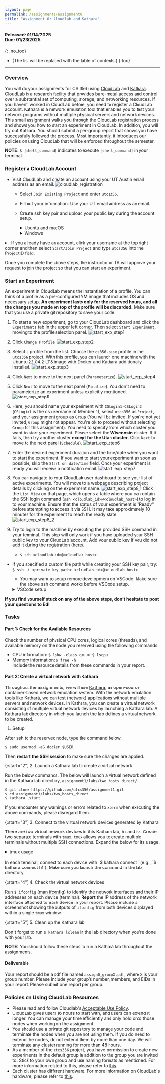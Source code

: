 ```yaml
---
layout: page
permalink: /assignments/assignment0
title: "Assignment 0: Cloudlab and Kathara"
---
```


#### **Released:** 01/14/2025 <br/> **Due:**	01/23/2025
{: .no_toc}

* (The list will be replaced with the table of contents.)
{:toc}

***

### Overview
You will do your assignments for CS 356 using  [CloudLab](http://cloudlab.us/) and [Kathara](https://www.kathara.org/). CloudLab is a research facility that provides bare-metal access and control over a substantial set of computing, storage, and networking resources. If you haven’t worked in CloudLab before, you need to register a CloudLab account. Kathara is a network emulation tool that enables you to test your network programs without multiple physical servers and network devices.
This small assignment walks you through the CloudLab registration process and shows you how to start an experiment in CloudLab. In addition, you will try out Kathara.
You should submit a per-group report that shows you have successfully followed the process.
Most importantly, it introduces our policies on using CloudLab that will be enforced throughout the semester.

**NOTE**: `$ [shell_command]` indicates to execute `[shell_command]` in your terminal.

### Register a CloudLab Account
* Visit [CloudLab](https://cloudlab.us/signup.php) and create an account using your UT Austin email address as an email.
![cloudlab_registration]({{site.baseurl}}/assets/img/assignments/assignment0/cloudlab_registration.png)
	* Select `Join Existing Project` and enter `utcs356`.
	* Fill out your information. Use your UT email address as an email.
	* Create ssh key pair and upload your public key during the account setup.
		<details>

		<summary markdown="span">Ubuntu and macOS</summary>

		1. Install OpenSSH \\
		macOS: `$ brew install openssh`\\
		Ubuntu: `$ sudo apt-get install openssh-client openssh-server`  
		2. Generate a key pair with `ssh-keygen`\\
		You can use the below example as it is or try other cryptographic algorithms you prefer (see [man ssh-keygen](https://man7.org/linux/man-pages/man1/ssh-keygen.1.html))  
		Example: `$ ssh-keygen -t rsa -b 4096`
		3. Type enter without typing any character when the prompt asks for the file path and passphrase. 
			* If you want to save your keys other than the default location, enter a file path (e.g., `~/foo/mykey`) to save your private key when the prompt asks for it. 
			* If you want additional security, type a passphrase when the prompt asks for it.
		4. The private key will be saved into the default location, `~/.ssh/id_rsa`. `~/.ssh/id_rsa` is your private key and `~/.ssh/id_rsa.pub` is your public key (upload this during the account registration).
      * If you specified a custom file path, your private and public keys will be located at the path you provided (e.g., `~/foo/mykey` for the private key and `~/foo/mykey.pub` for the public key).

		</details> 
		<details>
		<summary markdown="span">Windows</summary>
		* Check if `OpenSSH Client` is installed. (Windows 10 only)
			1. Open the Windows 10 Start menu and search for `Apps & Features`. In the `Apps & Features` heading, click `Optional Features`.
			2. Scroll down the list to see if `OpenSSH Client` is listed.  If not, click the plus sign next to `Add a feature`, select OpenSSH Client, and click `Install`.
		* Generate a ssh key pair. 
			1. Press the Windows key or open up the Start Menu. Type `cmd`.
			2. Under `Best Match`, click `Command Prompt`.
			3. In the command prompt, generate a key pair with `ssh-keygen`
			You can use the below example as it is or try other cryptographic algorithms you prefer (see [man ssh-keygen](https://man.openbsd.org/ssh-keygen.1))  
			Example: `$ ssh-keygen -t rsa -b 4096`
			4. Type enter without typing any character when the prompt asks for the file path and passphrase. If you want to save your keys other than the default location, enter a file path to save your private key. If you want additional security, type a passphrase when the prompt asks for it.			
			5. Open your file explorer.  You can now navigate to the hidden `.ssh` directory in your home folder (`C:\Users\[Username]`). You should see two new files. The identification is saved in the `id_rsa` file and the public key is labeled `id_rsa.pub`. Upload the public key during the account registration.
		* Source: [link](https://www.purdue.edu/science/scienceit/ssh-keys-windows.html)
		</details> 
* If you already have an account, click your username at the top right corner and then select `Start/Join Project` and type `utcs356` into the ProjectID field.

Once you complete the above steps, the instructor or TA will approve your request to join the project so that you can start an experiment.

### Start an Experiment
An experiment in CloudLab means the instantiation of a profile. You can think of a profile as a pre-configured VM image that includes OS and necessary setup. **An experiment lasts only for the reserved hours, and all the changes you made on top of the profile will be discarded.** Make sure that you use a private git repository to save your code.

1. To start a new experiment, go to your CloudLab dashboard and click the `Experiments` tab in the upper left corner. Then select `Start Experiment`, moving to the profile selection panel.
![start_exp_step1]({{site.baseurl}}/assets/img/assignments/assignment0/start_exp_step1.png)
2. Click `Change Profile`.
![start_exp_step2]({{site.baseurl}}/assets/img/assignments/assignment0/start_exp_step2.png)
3. Select a profile from the list. Choose the `cs356-base` profile in the `utcs356` project. With this profile, you can launch one machine with the Ubuntu 22.04.2 LTS image with Docker and Kathara additionally installed.
![start_exp_step3]({{site.baseurl}}/assets/img/assignments/assignment0/start_exp_step3.png)
4. Click `Next` to move to the next panel (`Parameterize`).
![start_exp_step4]({{site.baseurl}}/assets/img/assignments/assignment0/start_exp_step4.png)
5. Click `Next` to move to the next panel (`Finalize`). You don't need to parameterize an experiment unless explicitly mentioned.
![start_exp_step5]({{site.baseurl}}/assets/img/assignments/assignment0/start_exp_step5.png)
6. Here, you should name your experiment with `CSLogin1-CSLogin2` (`CSLogin1` is the cs username of Member 1), select `utcs356` as `Project`, and your assignment group as `Group` (You will be invited. If you're not yet invited, `Group` might not appear. You're ok to proceed without selecting `Group` for this assignment). You need to specify from which cluster you want to start your experiment. Please select the **Wisconsin** cluster. If it fails, then try another cluster **except for the Utah cluster**. Click `Next` to move to the next panel (`Schedule`).
![start_exp_step6]({{site.baseurl}}/assets/img/assignments/assignment0/start_exp_step6.png)
7. Enter the desired experiment duration and the time/date when you want to start the experiment. If you want to start your experiment as soon as possible, skip the `Start on date/time` field. Once your experiment is ready you will receive a notification email.
![start_exp_step7]({{site.baseurl}}/assets/img/assignments/assignment0/start_exp_step7.png)
8. You can navigate to your CloudLab user dashboard to see your list of active experiments. You will move to a webpage describing project details by clicking on the experiment name. 
![start_exp_step8_1]({{site.baseurl}}/assets/img/assignments/assignment0/start_exp_step8_1.png)
Click the `List View` on that page, which opens a table where you can obtain the SSH login command (`ssh <cloudlab_id>@<cloudlab_host>`) to log in to your machine.
Ensure that the status of your experiment is "Ready" before attempting to access it via SSH. It may take approximately 10 minutes for the experiment to reach the ready state.
![start_exp_step8_2]({{site.baseurl}}/assets/img/assignments/assignment0/start_exp_step8_2.png)

9. Try to login to the machine by executing the provided SSH command in your terminal. This step will only work if you have uploaded your SSH public key to your CloudLab account. Add your public key if you did not add it during the registration ([here](https://www.cloudlab.us/ssh-keys.php)). 
	* `$ ssh <cloudlab_id>@<cloudlab_host>`
  * If you specified a custom file path while creating your SSH key pair, try: `$ ssh -i <private_key_path> <cloudlab_id>@<cloudlab_host>`.
	* You may want to setup remote development on VSCode. Make sure the above ssh command works before VSCode setup.  
	<details>
	<summary markdown="span">VSCode setup</summary>
	1. Install the [Remote-SSH extension](https://marketplace.visualstudio.com/items?itemName=ms-vscode-remote.remote-ssh).
	2. In VS Code, select `Remote-SSH: Connect to Host...` from the Command Palette (F1) and use the same `<cloudlab_id>@<cloudlab_host>` as in the above ssh command.
	3. If VS Code cannot automatically detect the type of server you are connecting to, you will be asked to select the type manually. Select `Linux`.
	4. You can then open any folder or workspace on the remote machine using `File > Open...` or `File > Open Workspace...` just as you would locally!
	
	Refer to the [link](https://code.visualstudio.com/docs/remote/ssh#_connect-to-a-remote-host) for more detailed instructions.
	</details>
	
**If you find yourself stuck on any of the above steps, don’t hesitate to post your questions to Ed!**

### Tasks
#### Part 1: Check for the Available Resources
Check the number of physical CPU cores, logical cores (threads), and available memory on the node you reserved using the following commands:  
  * CPU information: `$ lshw -class cpu` or `$ lscpu`  
  * Memory information: `$ free -h`  
Include the resource details from these commands in your report.

#### Part 2: Create a virtual network with Kathará
Throughout the assignments, we will use [Kathará](https://www.kathara.org/), an open-source container-based network emulation system. With the network emulation tools like Kathará, we can test (network) applications without multiple servers and network devices. In Kathara, you can create a virtual network consisting of multiple virtual network devices by launching a Kathara lab. A Kathara lab directory in which you launch the lab defines a virtual network to be created. 

1. Setup  

After ssh to the reserved node, type the command below.  
```
$ sudo usermod -aG docker $USER
```  
Then **restart the SSH session** to make sure the changes are applied.    

{:start="2"}
2. Launch a Kathara lab to create a virtual network

Run the below commands. The below will launch a virtual network defined in the Kathara lab directory, `assignment1/labs/two_hosts_direct/`.
```
$ git clone https://github.com/utcs356/assignment1.git  
$ cd assignment1/labs/two_hosts_direct  
$ kathara lstart  
```
If you encounter any warnings or errors related to `xterm` when executing the above commands, please disregard them.

{:start="3"}
3. Connect to the virtual network devices generated by Kathara

There are two virtual network devices in this Kathara lab, `h1` and `h2`. Create two separate terminals with `tmux`. `tmux` allows you to create multiple terminals without multiple SSH connections. Expand the below for its usage.

<details>

<summary markdown="span">tmux usage</summary>
* A brief introduction to `tmux`  
With `tmux`, you can create multiple windows (full-sized terminals) and divide them into panes (splitted terminals) on a single SSH connection. Start a new tmux session on a SSH terminal, by typing `$ tmux`. To execute the tmux command such as creating and splitting a window, you should first type the trigger key (`Ctrl+b` by default) to change the cursor from a terminal to the `tmux` command bar. You can split the window vertically with `Ctrl+b %` and horizontally with `Ctrl+b "`. You can move cursors from a pane to adjacent panes by using `Ctrl+b <arrow_key>`. You can create a window with `Ctrl+b c`, move to the next window with `Ctrl+b n`, and go back to the previous window with `Ctrl+b p`.
* Make as many panes/windows as you want, then connect to the Kathara node on each pane/window.
* Refer to [here](https://tmuxcheatsheet.com/) for more details on how to use `tmux`.  

</details>

<br>
In each terminal, connect to each device with `$ kathara connect <device_name>` (e.g., `$ kathara connect h1`). Make sure you launch the command in the lab directory. 

{:start="4"}
4. Check the virtual network devices

Run `$ ifconfig` ([man ifconfig](https://man7.org/linux/man-pages/man8/ifconfig.8.html)) to identify the network interfaces and their IP addresses on each device (terminal). 
**Report** the IP address of the network interface attached to each device in your report. Please include a screenshot showing the outputs of `ifconfig` from both devices displayed within a single `tmux` window.

{:start="5"}
5. Clean up the Kathara lab

Don't forget to run `$ kathara lclean` in the lab directory when you're done with your lab.

**NOTE:** You should follow these steps to run a Kathará lab throughout the assignments.

#### Deliverable
Your report should be a pdf file named `assign0_groupX.pdf`, where `X` is your group number. Please include your group’s number, members, and EIDs in your report. Please submit one report per group.


### Policies on Using CloudLab Resources
* Please read and follow Cloudlab's [Acceptable Use Policy](https://www.cloudlab.us/aup.php).
* CloudLab gives users 16 hours to start with, and users can extend it longer. You can manage your time efficiently and only hold onto those nodes when working on the assignment. 
* You should use a private git repository to manage your code and terminate the nodes when you are not using them. If you do need to extend the nodes, do not extend them by more than one day. We will terminate any cluster running for more than 48 hours.
* As a member of the `utcs356` project, you have permission to create new experiments in the default group in addition to the group you are invited to. Stick to your own group and use naming formats as mentioned. For more information related to this, please refer to [this](https://deanofstudents.utexas.edu/conduct/academicintegrity.php).
* Each cluster has different hardware. For more information on CloudLab's hardware, please refer to [this](http://docs.cloudlab.us/hardware.html).
